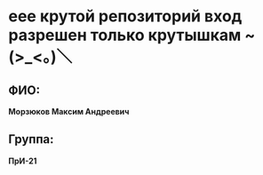 # еее крутой репозиторий вход разрешен только крутышкам ~(>_<。)＼

## ФИО:
**Морзюков Максим Андреевич**

## Группа:
**ПрИ-21**
